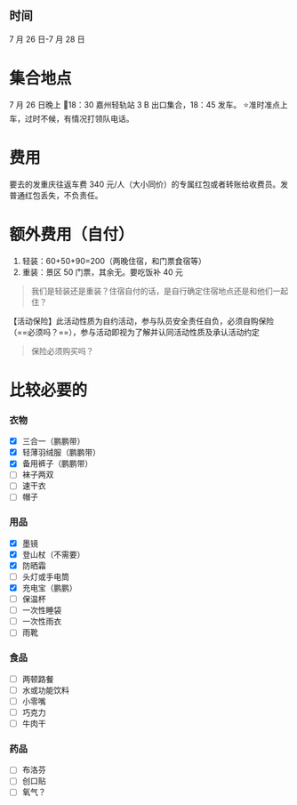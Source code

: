 ## 时间

7 月 26 日-7 月 28 日

# 集合地点

7 月 26 日晚上
🚌18：30 嘉州轻轨站 3 B 出口集合，18：45 发车。
⭐准时准点上车，过时不候，有情况打领队电话。

# 费用

要去的发重庆往返车费 340 元/人（大小同价）的专属红包或者转账给收费员。发普通红包丢失，不负责任。

# 额外费用（自付）

1. 轻装：60+50+90=200（两晚住宿，和门票食宿等）
2. 重装：景区 50 门票，其余无。要吃饭补 40 元

> 我们是轻装还是重装？住宿自付的话，是自行确定住宿地点还是和他们一起住？

【活动保险】此活动性质为自约活动，参与队员安全责任自负，必须自购保险（==必须吗？==），参与活动即视为了解并认同活动性质及承认活动约定

> 保险必须购买吗？

# 比较必要的

### 衣物

- [x] 三合一（鹏鹏带）
- [x] 轻薄羽绒服（鹏鹏带）
- [x] 备用裤子（鹏鹏带）
- [ ] 袜子两双
- [ ] 速干衣
- [ ] 帽子

### 用品

- [x] 墨镜
- [x] 登山杖（不需要）
- [x] 防晒霜
- [ ] 头灯或手电筒
- [x] 充电宝（鹏鹏）
- [ ] 保温杯
- [ ] 一次性睡袋
- [ ] 一次性雨衣
- [ ] 雨靴

### 食品

- [ ] 两顿路餐
- [ ] 水或功能饮料
- [ ] 小零嘴
- [ ] 巧克力
- [ ] 牛肉干

### 药品

- [ ] 布洛芬
- [ ] 创口贴
- [ ] 氧气？
